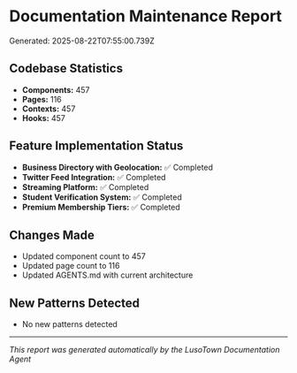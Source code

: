 # Documentation Maintenance Report
Generated: 2025-08-22T07:55:00.739Z

## Codebase Statistics
- **Components:** 457
- **Pages:** 116
- **Contexts:** 457
- **Hooks:** 457

## Feature Implementation Status
- **Business Directory with Geolocation:** ✅ Completed
- **Twitter Feed Integration:** ✅ Completed
- **Streaming Platform:** ✅ Completed
- **Student Verification System:** ✅ Completed
- **Premium Membership Tiers:** ✅ Completed

## Changes Made
- Updated component count to 457
- Updated page count to 116
- Updated AGENTS.md with current architecture

## New Patterns Detected
- No new patterns detected

---
*This report was generated automatically by the LusoTown Documentation Agent*
